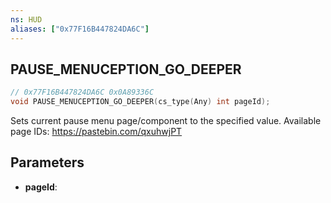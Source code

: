 ```yaml
---
ns: HUD
aliases: ["0x77F16B447824DA6C"]
---
```

## PAUSE_MENUCEPTION_GO_DEEPER

```c
// 0x77F16B447824DA6C 0x0A89336C
void PAUSE_MENUCEPTION_GO_DEEPER(cs_type(Any) int pageId);
```

Sets current pause menu page/component to the specified value.
Available page IDs: https://pastebin.com/qxuhwjPT

## Parameters
* **pageId**: 

